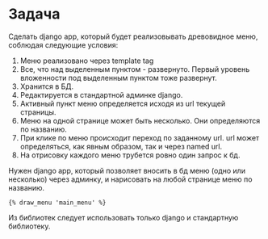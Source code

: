 # Задача

Сделать django app, который будет реализовывать древовидное меню, соблюдая
следующие условия:

1. Меню реализовано через template tag
2. Все, что над выделенным пунктом - развернуто. Первый уровень вложенности
под выделенным пунктом тоже развернут.
3. Хранится в БД.
4. Редактируется в стандартной админке django.
5. Активный пункт меню определяется исходя из url текущей страницы.
6. Меню на одной странице может быть несколько. Они определяются по названию.
7. При клике по меню происходит переход по заданному url. url может
определяться, как явным образом, так и через named url.
8. На отрисовку каждого меню трубется ровно один запрос к бд.

Нужен django app, который позволяет вносить в бд меню (одно или несколько)
через админку, и нарисовать на любой странице меню по названию.

```
{% draw_menu 'main_menu' %}
```

Из библиотек следует использовать только django и стандартную библиотеку. 
